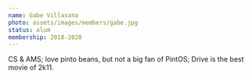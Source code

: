 ```yaml
---
name: Gabe Villasana
photo: assets/images/members/gabe.jpg
status: alum
membership: 2018-2020
---
```

CS & AMS; love pinto beans, but not a big fan of PintOS;
Drive is the best movie of 2k11.
